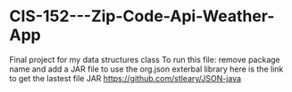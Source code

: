 # CIS-152---Zip-Code-Api-Weather-App
Final project for my data structures class
To run this file: remove package name and add a JAR file to use the org.json exterbal library
here is the link to get the lastest file JAR https://github.com/stleary/JSON-java 
